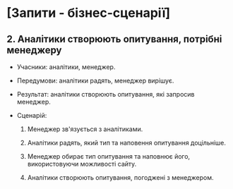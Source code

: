 # [Запити - бізнес-сценарії]

## 2. Аналітики створюють опитування, потрібні менеджеру

- Учасники: аналітики, менеджер.

- Передумови: аналітики радять, менеджер вирішує.

- Результат: аналітики створюють опитування, які запросив менеджер.

- Сценарій:

	1. Менеджер зв'язується з аналітиками.
	
	2. Аналітики радять, який тип та наповення опитування доцільніше.
	
	3. Менеджер обирає тип опитування та наповнює його, використовуючи можливості сайту.
		
	4. Аналітики створюють опитування, погоджені з менеджером.
